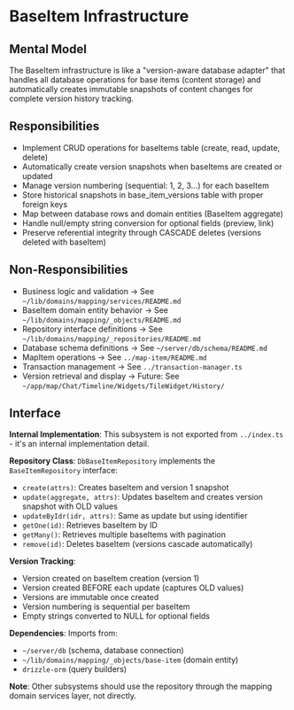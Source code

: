 # BaseItem Infrastructure

## Mental Model
The BaseItem infrastructure is like a "version-aware database adapter" that handles all database operations for base items (content storage) and automatically creates immutable snapshots of content changes for complete version history tracking.

## Responsibilities
- Implement CRUD operations for baseItems table (create, read, update, delete)
- Automatically create version snapshots when baseItems are created or updated
- Manage version numbering (sequential: 1, 2, 3...) for each baseItem
- Store historical snapshots in base_item_versions table with proper foreign keys
- Map between database rows and domain entities (BaseItem aggregate)
- Handle null/empty string conversion for optional fields (preview, link)
- Preserve referential integrity through CASCADE deletes (versions deleted with baseItem)

## Non-Responsibilities
- Business logic and validation → See `~/lib/domains/mapping/services/README.md`
- BaseItem domain entity behavior → See `~/lib/domains/mapping/_objects/README.md`
- Repository interface definitions → See `~/lib/domains/mapping/_repositories/README.md`
- Database schema definitions → See `~/server/db/schema/README.md`
- MapItem operations → See `../map-item/README.md`
- Transaction management → See `../transaction-manager.ts`
- Version retrieval and display → Future: See `~/app/map/Chat/Timeline/Widgets/TileWidget/History/`

## Interface
**Internal Implementation**: This subsystem is not exported from `../index.ts` - it's an internal implementation detail.

**Repository Class**: `DbBaseItemRepository` implements the `BaseItemRepository` interface:
- `create(attrs)`: Creates baseItem and version 1 snapshot
- `update(aggregate, attrs)`: Updates baseItem and creates version snapshot with OLD values
- `updateByIdr(idr, attrs)`: Same as update but using identifier
- `getOne(id)`: Retrieves baseItem by ID
- `getMany()`: Retrieves multiple baseItems with pagination
- `remove(id)`: Deletes baseItem (versions cascade automatically)

**Version Tracking**:
- Version created on baseItem creation (version 1)
- Version created BEFORE each update (captures OLD values)
- Versions are immutable once created
- Version numbering is sequential per baseItem
- Empty strings converted to NULL for optional fields

**Dependencies**: Imports from:
- `~/server/db` (schema, database connection)
- `~/lib/domains/mapping/_objects/base-item` (domain entity)
- `drizzle-orm` (query builders)

**Note**: Other subsystems should use the repository through the mapping domain services layer, not directly.
